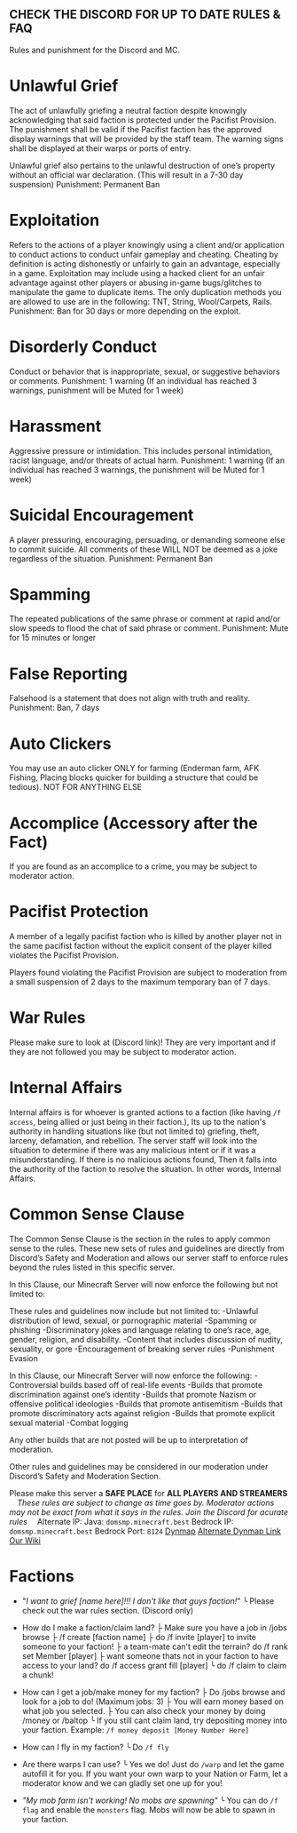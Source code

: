 ## CHECK THE DISCORD FOR UP TO DATE RULES & FAQ

Rules and punishment for the Discord and MC.

# **Unlawful Grief**
The act of unlawfully griefing a neutral faction despite knowingly acknowledging that said faction is protected under the Pacifist Provision.
The punishment shall be valid if the Pacifist faction has the approved display warnings that will be provided by the staff team. The warning signs shall be displayed at their warps or ports of entry.

Unlawful grief also pertains to the unlawful destruction of one’s property without an official war declaration. (This will result in a 7-30 day suspension)
Punishment: Permanent Ban

# **Exploitation**
Refers to the actions of a player knowingly using a client and/or application to conduct actions to conduct unfair gameplay and cheating.
Cheating by definition is acting dishonestly or unfairly to gain an advantage, especially in a game.
Exploitation may include using a hacked client for an unfair advantage against other players or abusing in-game bugs/glitches to manipulate the game to duplicate items. The only duplication methods you are allowed to use are in the following: TNT, String, Wool/Carpets, Rails.
Punishment: Ban for 30 days or more depending on the exploit.

# **Disorderly Conduct**
Conduct or behavior that is inappropriate, sexual, or suggestive behaviors or comments.
Punishment: 1 warning
(If an individual has reached 3 warnings, punishment will be Muted for 1 week)

# **Harassment**
Aggressive pressure or intimidation. This includes personal intimidation, racist language, and/or threats of actual harm.
Punishment: 1 warning
(If an individual has reached 3 warnings, the punishment will be Muted for 1 week)
# **Suicidal Encouragement**
A player pressuring, encouraging, persuading, or demanding someone else to commit suicide.
All comments of these WILL NOT be deemed as a joke regardless of the situation.
Punishment: Permanent Ban

# **Spamming**
The repeated publications of the same phrase or comment at rapid and/or slow speeds to flood the chat of said phrase or comment.
Punishment: Mute for 15 minutes or longer

# **False Reporting**
Falsehood is a statement that does not align with truth and reality.
Punishment: Ban, 7 days

# **Auto Clickers**
You may use an auto clicker ONLY for farming (Enderman farm, AFK Fishing, Placing blocks quicker for building a structure that could be tedious). NOT FOR ANYTHING ELSE

# **Accomplice (Accessory after the Fact)**
If you are found as an accomplice to a crime, you may be subject to moderator action.

# **Pacifist Protection**
A member of a legally pacifist faction who is killed by another player not in the same pacifist faction without the explicit consent of the player killed violates the Pacifist Provision.

Players found violating the Pacifist Provision are subject to moderation from a small suspension of 2 days to the maximum temporary ban of 7 days.

# **War Rules**
Please make sure to look at (Discord link)! They are very important and if they are not followed you may be subject to moderator action.
⠀
# **Internal Affairs**

Internal affairs is for whoever is granted actions to a faction (like having `/f access`, being allied or just being in their faction.), Its up to the nation's authority in handling situations like (but not limited to) griefing, theft, larceny, defamation, and rebellion. The server staff will look into the situation to determine if there was any malicious intent or if it was a misunderstanding. If there is no malicious actions found, Then it falls into the authority of the faction to resolve the situation. In other words, Internal Affairs.

# **Common Sense Clause**
The Common Sense Clause is the section in the rules to apply common sense to the rules. These new sets of rules and guidelines are directly from Discord’s Safety and Moderation and allows our server staff to enforce rules beyond the rules listed in this specific server.

In this Clause, our Minecraft Server will now enforce the following but not limited to:

These rules and guidelines now include but not limited to:
-Unlawful distribution of lewd, sexual, or pornographic material
-Spamming or phishing
-Discriminatory jokes and language relating to one’s race, age, gender, religion, and disability.
-Content that includes discussion of nudity, sexuality, or gore
-Encouragement of breaking server rules
-Punishment Evasion

In this Clause, our Minecraft Server will now enforce the following:
-Controversial builds based off of real-life events
-Builds that promote discrimination against one’s identity
-Builds that promote Nazism or offensive political ideologies
-Builds that promote antisemitism
-Builds that promote discriminatory acts against religion
-Builds that promote explicit sexual material
-Combat logging

Any other builds that are not posted will be up to interpretation of moderation.

Other rules and guidelines may be considered in our moderation under Discord’s Safety and Moderation Section.

Please make this server a **SAFE PLACE** for **ALL PLAYERS AND STREAMERS**
⠀
*These rules are subject to change as time goes by.*
*Moderator actions may not be exact from what it says in the rules.*
*Join the Discord for acurate rules*
⠀
Alternate IP: 
Java: `domsmp.minecraft.best`
Bedrock IP: `domsmp.minecraft.best`
Bedrock Port: `8124`
[Dynmap](https://domsmp.211732.xyz/)
[Alternate Dynmap Link](http://66.59.211.51:8123)
[Our Wiki](https://dommc.miraheze.org/wiki/Main_Page)

# Factions
- "*I want to grief [name here]!!! I don't like that guys faction!*"
  ╰ Please check out the war rules section. (Discord only)

- How do I make a faction/claim land?
  ├ Make sure you have a job in /jobs browse
  ├ /f create [faction name]
  ├ do /f invite [player] to invite someone to your faction!
  ├ a team-mate can't edit the terrain? do /f rank set Member [player]
  ├ want someone thats not in your faction to have access to your land? do /f access grant fill [player]
  ╰ do /f claim to claim a chunk!

- How can I get a job/make money for my faction?
  ├ Do /jobs browse and look for a job to do! (Maximum jobs: 3)
  ├ You will earn money based on what job you selected.
  ├ You can also check your money by doing /money or /baltop
  ╰ If you still cant claim land, try depositing money into your faction. Example: `/f money deposit [Money Number Here]`

- How can I fly in my faction?
╰ Do `/f fly`

- Are there warps I can use?
╰ Yes we do! Just do `/warp` and let the game autofill it for you. If you want your own warp to your Nation or Farm, let a moderator know and we can gladly set one up for you!

- *"My mob farm isn't working! No mobs are spawning"*
╰ You can do `/f flag` and enable the `monsters` flag. Mobs will now be able to spawn in your faction.
